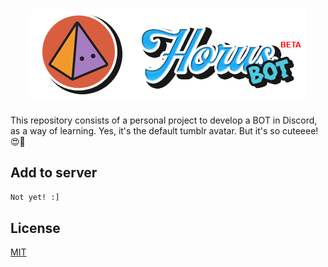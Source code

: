 <h1 align="center">
    <img alt="HorusBot" title="#horusbot" src=".github/githubHorus.png" />
</h1>

This repository consists of a personal project to develop a BOT in Discord, as a way of learning.
Yes, it's the default tumblr avatar. But it's so cuteeee! 😍🥺
## Add to server
```bash
Not yet! :]
```
## License
[MIT](https://choosealicense.com/licenses/mit/)
